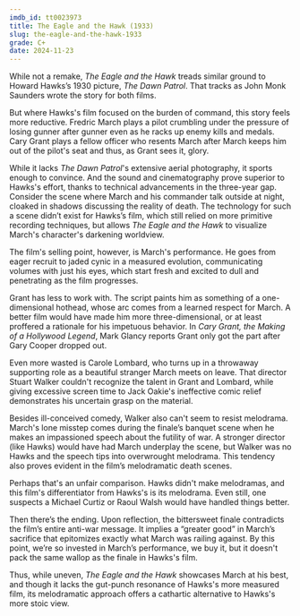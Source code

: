 ```yaml
---
imdb_id: tt0023973
title: The Eagle and the Hawk (1933)
slug: the-eagle-and-the-hawk-1933
grade: C+
date: 2024-11-23
---
```


While not a remake, _The Eagle and the Hawk_ treads similar ground to Howard Hawks’s 1930 picture, <span data-imdb-id="tt0020815">_The Dawn Patrol_</span>. That tracks as John Monk Saunders wrote the story for both films.

But where Hawks's film focused on the burden of command, this story feels more reductive. Fredric March plays a pilot crumbling under the pressure of losing gunner after gunner even as he racks up enemy kills and medals. Cary Grant plays a fellow officer who resents March after March keeps him out of the pilot's seat and thus, as Grant sees it, glory.

While it lacks _The Dawn Patrol_'s extensive aerial photography, it sports enough to convince. And the sound and cinematography prove superior to Hawks's effort, thanks to technical advancements in the three-year gap. Consider the scene where March and his commander talk outside at night, cloaked in shadows discussing the reality of death. The technology for such a scene didn’t exist for Hawks’s film, which still relied on more primitive recording techniques, but allows _The Eagle and the Hawk_ to visualize March's character's darkening worldview.

The film's selling point, however, is March's performance. He goes from eager recruit to jaded cynic in a measured evolution, communicating volumes with just his eyes, which start fresh and excited to dull and penetrating as the film progresses.

Grant has less to work with. The script paints him as something of a one-dimensional hothead, whose arc comes from a learned respect for March. A better film would have made him more three-dimensional, or at least proffered a rationale for his impetuous behavior. In _Cary Grant, the Making of a Hollywood Legend_, Mark Glancy reports Grant only got the part after Gary Cooper dropped out.

Even more wasted is Carole Lombard, who turns up in a throwaway supporting role as a beautiful stranger March meets on leave. That director Stuart Walker couldn't recognize the talent in Grant and Lombard, while giving excessive screen time to Jack Oakie's ineffective comic relief demonstrates his uncertain grasp on the material.

Besides ill-conceived comedy, Walker also can't seem to resist melodrama. March's lone misstep comes during the finale’s banquet scene when he makes an impassioned speech about the futility of war. A stronger director (like Hawks) would have had March underplay the scene, but Walker was no Hawks and the speech tips into overwrought melodrama. This tendency also proves evident in the film’s melodramatic death scenes.

Perhaps that's an unfair comparison. Hawks didn't make melodramas, and this film's differentiator from Hawks's is its melodrama. Even still, one suspects a Michael Curtiz or Raoul Walsh would have handled things better.

Then there’s the ending. Upon reflection, the bittersweet finale contradicts the film’s entire anti-war message. It implies a “greater good” in March’s sacrifice that epitomizes exactly what March was railing against. By this point, we’re so invested in March’s performance, we buy it, but it doesn't pack the same wallop as the finale in Hawks's film.

Thus, while uneven, _The Eagle and the Hawk_ showcases March at his best, and though it lacks the gut-punch resonance of Hawks's more measured film, its melodramatic approach offers a cathartic alternative to Hawks's more stoic view.
